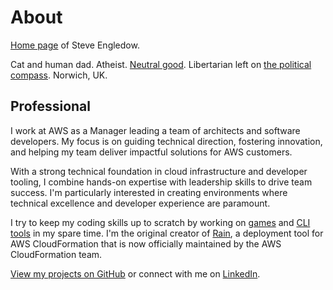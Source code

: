 # About

[Home page](https://en.wikipedia.org/wiki/Personal_web_page) of Steve Engledow.

Cat and human dad. Atheist. [Neutral good](https://en.wikipedia.org/wiki/Alignment_(Dungeons_%26_Dragons)). Libertarian left on [the political compass](https://www.politicalcompass.org/). Norwich, UK.

## Professional

I work at AWS as a Manager leading a team of architects and software developers. My focus is on guiding technical direction, fostering innovation, and helping my team deliver impactful solutions for AWS customers.

With a strong technical foundation in cloud infrastructure and developer tooling, I combine hands-on expertise with leadership skills to drive team success. I'm particularly interested in creating environments where technical excellence and developer experience are paramount.

I try to keep my coding skills up to scratch by working on [games](games.md) and [CLI tools](tools.md) in my spare time. I'm the original creator of [Rain](https://github.com/aws-cloudformation/rain), a deployment tool for AWS CloudFormation that is now officially maintained by the AWS CloudFormation team.

[View my projects on GitHub](https://github.com/stilvoid/) or connect with me on [LinkedIn](https://www.linkedin.com/in/stilvoid/).
